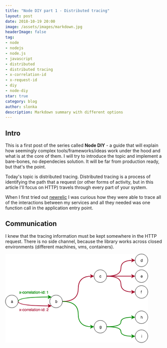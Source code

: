 ```yaml
---
title: "Node DIY part 1 - Distributed tracing"
layout: post
date: 2018-10-19 20:00
image: /assets/images/markdown.jpg
headerImage: false
tag:
- node
- nodejs
- node.js
- javascript
- distributed
- distributed tracing
- x-correlation-id
- x-request-id
- diy
- node-diy
star: true
category: blog
author: slonka
description: Markdown summary with different options
---
```



## Intro

This is a first post of the series called **Node DIY** - a guide that
will explain how seemingly complex tools/frameworks/ideas work under the hood
and what is at the core of them.
I will try to introduce the topic and implement a bare-bones, no dependecies solution.
It will be far from production ready, but that's the point.

Today's topic is distributed tracing.
Distributed tracing is a process of identifying the path that a request (or other forms of activity, but in this article I'll focus on HTTP)
travels through every part of your system.

When I first tried out [newrelic](https://docs.newrelic.com/docs/apm/distributed-tracing/getting-started/introduction-distributed-tracing)
I was curious how they were able to trace all of the interactions between my services
and all they needed was one function call in the application entry point.

## Communication

I knew that the tracing information must be kept somewhere in the HTTP request.
There is no side channel, because the library works across closed environments (different machines, vms, containers).

![Markdowm Image](/assets/images/2018-10-19-node-diy-distributed-tracing/distributed-tracing.png)
